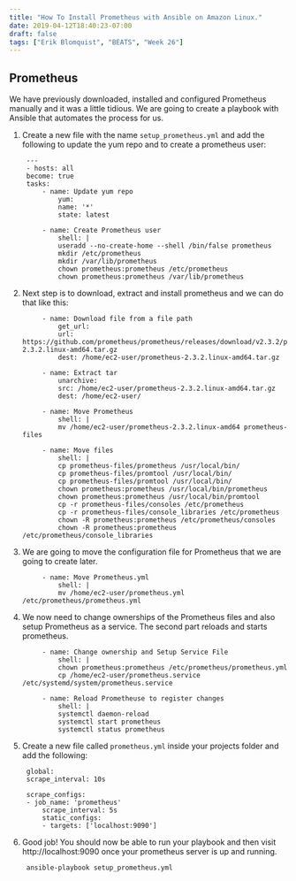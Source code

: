 ```yaml
---
title: "How To Install Prometheus with Ansible on Amazon Linux."
date: 2019-04-12T18:40:23-07:00
draft: false
tags: ["Erik Blomquist", "BEATS", "Week 26"]
---
```


## Prometheus
We have previously downloaded, installed and configured Prometheus manually and it was a little tidious. We are going to create a playbook with Ansible that automates the process for us.

1. Create a new file with the name `setup_prometheus.yml` and add the following to update the yum repo and to create a prometheus user:

        ---
        - hosts: all
        become: true
        tasks:
            - name: Update yum repo
                yum:
                name: '*'
                state: latest

            - name: Create Prometheus user
                shell: |
                useradd --no-create-home --shell /bin/false prometheus
                mkdir /etc/prometheus
                mkdir /var/lib/prometheus
                chown prometheus:prometheus /etc/prometheus
                chown prometheus:prometheus /var/lib/prometheus

2. Next step is to download, extract and install prometheus and we can do that like this:

            - name: Download file from a file path
                get_url:
                url: https://github.com/prometheus/prometheus/releases/download/v2.3.2/prometheus-2.3.2.linux-amd64.tar.gz
                dest: /home/ec2-user/prometheus-2.3.2.linux-amd64.tar.gz

            - name: Extract tar
                unarchive:
                src: /home/ec2-user/prometheus-2.3.2.linux-amd64.tar.gz
                dest: /home/ec2-user/

            - name: Move Prometheus
                shell: |
                mv /home/ec2-user/prometheus-2.3.2.linux-amd64 prometheus-files

            - name: Move files
                shell: |
                cp prometheus-files/prometheus /usr/local/bin/
                cp prometheus-files/promtool /usr/local/bin/
                cp prometheus-files/promtool /usr/local/bin/
                chown prometheus:prometheus /usr/local/bin/prometheus
                chown prometheus:prometheus /usr/local/bin/promtool
                cp -r prometheus-files/consoles /etc/prometheus
                cp -r prometheus-files/console_libraries /etc/prometheus
                chown -R prometheus:prometheus /etc/prometheus/consoles
                chown -R prometheus:prometheus /etc/prometheus/console_libraries


3. We are going to move the configuration file for Prometheus that we are going to create later.

            - name: Move Prometheus.yml
                shell: |
                mv /home/ec2-user/prometheus.yml /etc/prometheus/prometheus.yml


4. We now need to change ownerships of the Prometheus files and also setup Prometheus as a service. The second part reloads and starts prometheus. 

            - name: Change ownership and Setup Service File
                shell: |
                chown prometheus:prometheus /etc/prometheus/prometheus.yml
                cp /home/ec2-user/prometheus.service /etc/systemd/system/prometheus.service

            - name: Reload Prometheuse to register changes
                shell: |
                systemctl daemon-reload
                systemctl start prometheus
                systemctl status prometheus

5. Create a new file called `prometheus.yml` inside your projects folder and add the following:

        global:
        scrape_interval: 10s
        
        scrape_configs:
        - job_name: 'prometheus'
            scrape_interval: 5s
            static_configs:
            - targets: ['localhost:9090']

6. Good job! You should now be able to run your playbook and then visit http://localhost:9090 once your prometheus server is up and running.

        ansible-playbook setup_prometheus.yml